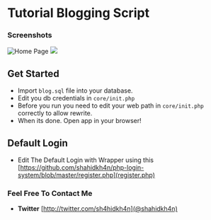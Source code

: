 # Tutorial Blogging Script

### Screenshots
<img src="http://i.imgur.com/R5l5AXM.png" alt="Home Page" /> 
<img src="http://i.imgur.com/PC7J3Jf.png" alr="Tutorial Page"> 

## Get Started
- Import `blog.sql` file into your database.
- Edit you db credentials in `core/init.php`
- Before you run you need to edit your web path in `core/init.php` correctly to allow rewrite.
- When its done. Open app in your browser!


## Default Login
- Edit The Default Login with Wrapper using this [https://github.com/shahidkh4n/php-login-system/blob/master/register.php](register.php)

### Feel Free To Contact Me
- **Twitter** [http://twitter.com/sh4hidkh4n](@shahidkh4n)